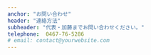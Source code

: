 ```yaml
---
anchor: "お問い合わせ"
header: "連絡方法"
subheader: "代表・加藤までお問い合わせください。"
telephone:  0467-76-5286
# email: contact@yourwebsite.com
---
```

